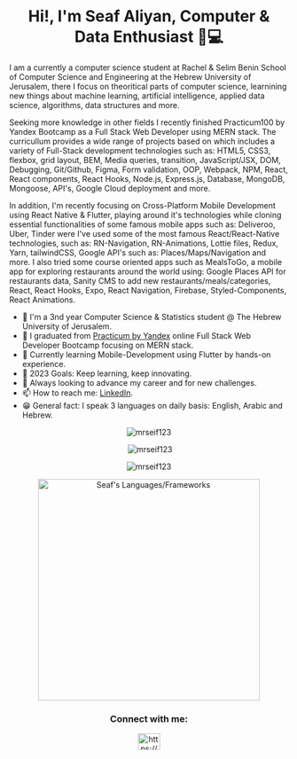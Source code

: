 <h1 align="center">Hi!, I'm Seaf Aliyan, Computer & Data Enthusiast 👋💻</h1>

I am a currently a computer science student at Rachel & Selim Benin School of Computer
Science and Engineering at the Hebrew University of Jerusalem, there I focus on theoritical parts of computer science,
learnining new things about machine learning, artificial intelligence, applied data science, algorithms, data structures
and more.

Seeking more knowledge in other fields I recently finished Practicum100 by Yandex Bootcamp as a Full Stack Web Developer
using MERN stack. The curricullum provides a wide range of projects based on which includes a variety of Full-Stack
development technologies such as: HTML5, CSS3, flexbox, grid layout, BEM, Media queries, transition, JavaScript/JSX,
DOM, Debugging, Git/Github, Figma, Form validation, OOP, Webpack, NPM, React, React components, React Hooks, Node.js,
Express.js, Database, MongoDB, Mongoose, API's, Google Cloud deployment and more.

In addition, I'm recently focusing on Cross-Platform Mobile Development using React Native & Flutter, playing around it's
technologies while cloning essential functionalities of some famous mobile apps such as: Deliveroo, Uber, Tinder were
I've used some of the most famous React/React-Native technologies, such as: RN-Navigation, RN-Animations, Lottie files,
Redux, Yarn, tailwindCSS, Google API's such as: Places/Maps/Navigation and more. I also tried some course oriented apps
such as MealsToGo, a mobile app for exploring restaurants around the world using: Google Places API for restaurants
data, Sanity CMS to add new restaurants/meals/categories, React, React Hooks, Expo, React Navigation, Firebase,
Styled-Components, React Animations.

- 💙 I'm a 3nd year Computer Science & Statistics student @ The Hebrew University of Jerusalem.
- 🔭 I graduated from [Practicum by Yandex](https://practicum.yandex.com/web/) online Full Stack Web Developer Bootcamp
focusing on MERN stack.
- 📱 Currently learning Mobile-Development using Flutter by hands-on experience.
- 🥅 2023 Goals: Keep learning, keep innovating.
- 🤔 Always looking to advance my career and for new challenges.
- 📫 How to reach me: [LinkedIn](https://www.linkedin.com/in/mrseif123/).
- 😁 General fact: I speak 3 languages on daily basis: English, Arabic and Hebrew.

<p align="center"> <img
        src="https://komarev.com/ghpvc/?username=mrseif123&label=Profile%20views&color=0e75b6&style=flat"
        alt="mrseif123" /> </p>

<p align="center">&nbsp;<img
        src="https://github-readme-stats.vercel.app/api?username=mrseif123&show_icons=true&theme=tokyonight&locale=en"
        alt="mrseif123" /></p>

<p align="center"><img src="https://github-readme-streak-stats.herokuapp.com/?user=mrseif123&&theme=tokyonight"
        alt="mrseif123" /></p>

<div align="center">
    <img src="https://github-readme-stats.vercel.app/api/top-langs?username=mrseif123&show_icons=true&count_private=true&locale=en&layout=compact&langs_count=8&hide_border=true&bg_color=151515&title_color=FB8C00&text_color=fff&icon_color=fff&hide=jupyter%20notebook"
        alt="Seaf's Languages/Frameworks" width=400 />
</div>

<h3 align="center">Connect with me:</h3>
<p align="center">
    <a href="https://linkedin.com/in/https://www.linkedin.com/in/mrseif123" target="blank">
        <img align="center" src="https://cdn.jsdelivr.net/npm/simple-icons@3.0.1/icons/linkedin.svg"
            alt="https://www.linkedin.com/in/mrseif123" height="30" width="40" />
    </a>
</p>

<!-- <h3 align="center">Languages and Tools:</h3>
<p align="center">
    <a href="https://www.python.org/" target="_blank"> <img
            src="https://banner2.cleanpng.com/20190623/etv/kisspng-python-high-level-programming-language-computer-pr-photos-ottawa-python-authors-group-ottawa-on-5d0f0abf37c231.0386740715612668792284.jpg"
            alt="python" width="40" height="40" /> </a>
    <a href="https://www.java.com/en/" target="_blank"> <img
            src="https://w7.pngwing.com/pngs/837/18/png-transparent-logo-java-runtime-environment-programming-language-runtime-system-oracle-text-logo-desktop-wallpaper.png"
            alt="python" width="40" height="40" /> </a>
    <a href="https://www.cprogramming.com/" target="_blank"> <img
            src="https://docs.microsoft.com/cs-cz/windows/images/c-logo.png" alt="python" width="40" height="40" /></a>
    <a href="https://developer.mozilla.org/en-US/docs/Web/JavaScript" target="_blank"> <img
            src="https://raw.githubusercontent.com/devicons/devicon/master/icons/javascript/javascript-original.svg"
            alt="javascript" width="40" height="40" /></a>
    <a href="https://www.w3schools.com/css/" target="_blank"> <img
            src="https://raw.githubusercontent.com/devicons/devicon/master/icons/css3/css3-original-wordmark.svg"
            alt="css3" width="40" height="40" /> </a>
    <a href="https://www.w3.org/html/" target="_blank"> <img
            src="https://raw.githubusercontent.com/devicons/devicon/master/icons/html5/html5-original-wordmark.svg"
            alt="html5" width="40" height="40" /> </a>
    <br>
    <a href="https://reactjs.org/" target="_blank"> <img
            src="https://raw.githubusercontent.com/devicons/devicon/master/icons/react/react-original-wordmark.svg"
            alt="react" width="40" height="40" /> </a>
    <a href="https://www.nginx.com" target="_blank"> <img
            src="https://raw.githubusercontent.com/devicons/devicon/master/icons/nginx/nginx-original.svg" alt="nginx"
            width="40" height="40" /> </a>
    <a href="https://expressjs.com" target="_blank"> <img
            src="https://raw.githubusercontent.com/devicons/devicon/master/icons/express/express-original-wordmark.svg"
            alt="express" width="40" height="40" /> </a>
    <a href="https://reactnative.dev/" target="_blank"> <img
            src="https://infillion.com/wp-content/uploads/2020/02/react-native.jpg" alt="react-native" width="40"
            height="40" /> </a>
    <a href="https://babeljs.io/" target="_blank"> <img src="https://www.vectorlogo.zone/logos/babeljs/babeljs-icon.svg"
            alt="babel" width="40" height="40" /> </a>
    <a href="https://expo.dev/" target="_blank"> <img
            src="https://play-lh.googleusercontent.com/algsmuhitlyCU_Yy3IU7-7KYIhCBwx5UJG4Bln-hygBjjlUVCiGo1y8W5JNqYm9WW3s"
            alt="expo" width="40" height="40" /> </a>
    <a href="https://nodejs.org" target="_blank"> <img
            src="https://raw.githubusercontent.com/devicons/devicon/master/icons/nodejs/nodejs-original-wordmark.svg"
            alt="nodejs" width="40" height="40" /> </a>
    <br>
    <a href="https://www.figma.com/" target="_blank"> <img src="https://www.vectorlogo.zone/logos/figma/figma-icon.svg"
            alt="figma" width="40" height="40" /> </a>
    <a href="https://git-scm.com/" target="_blank"> <img
            src="https://www.vectorlogo.zone/logos/git-scm/git-scm-icon.svg" alt="git" width="40" height="40" /> </a>
    <a href="https://www.linux.org/" target="_blank"> <img
            src="https://raw.githubusercontent.com/devicons/devicon/master/icons/linux/linux-original.svg" alt="linux"
            width="40" height="40" /> </a>
    <a href="https://www.mongodb.com/" target="_blank"> <img
            src="https://raw.githubusercontent.com/devicons/devicon/master/icons/mongodb/mongodb-original-wordmark.svg"
            alt="mongodb" width="40" height="40" /> </a>
    <a href="https://www.mysql.com/" target="_blank"> <img
            src="https://raw.githubusercontent.com/devicons/devicon/master/icons/mysql/mysql-original-wordmark.svg"
            alt="mysql" width="40" height="40" /> </a>
    <a href="https://postman.com" target="_blank"> <img
            src="https://www.vectorlogo.zone/logos/getpostman/getpostman-icon.svg" alt="postman" width="40"
            height="40" />
    </a>
    <a href="https://www.sqlite.org/" target="_blank"> <img
            src="https://www.vectorlogo.zone/logos/sqlite/sqlite-icon.svg" alt="sqlite" width="40" height="40" /> </a>
    <a href="https://webpack.js.org" target="_blank"> <img
            src="https://raw.githubusercontent.com/devicons/devicon/d00d0969292a6569d45b06d3f350f463a0107b0d/icons/webpack/webpack-original-wordmark.svg"
            alt="webpack" width="40" height="40" /> </a>
    <a href="https://www.googleadservices.com/pagead/aclk?sa=L&ai=DChcSEwiNkKu9kO35AhXP6HcKHUWUB0cYABAAGgJlZg&ohost=www.google.com&cid=CAESbeD2_1p57TadJzLH8TwLLN2ah74m9EBgrNa_6ppVYTE6DQyjk8k9IK4lDBTmZgT0yCyBlMl7bSXagekjoRQhQCF9hjLfUuKs1rKjuoADMzb9Jh0UTwI6GOSdqza7PDxKZCJkW9_CT_CLkofWIpU&sig=AOD64_2ll2h9p6B2SyJeOwPYLSHGXLfVQw&q&adurl&ved=2ahUKEwjqqKO9kO35AhXHnf0HHV0ZDUQQ0Qx6BAgDEAE"
        target="_blank"> <img
            src="https://www.gstatic.com/devrel-devsite/prod/v6bd99c7d8fa6220aea6020b29137b212e2eacdba13242535487f52ab3557b0cb/firebase/images/touchicon-180.png"
            alt="firebase" width="40" height="40" /> </a>
</p> -->
<!-- <br><br>
<h2 align="center">Mobile-Development Projects<br> (React-Native/Google-APIs/Redux)</h2>
<ul align="center">
    <li>
        <h3 align="center"><a href="https://github.com/mrseif123/Uber2.0">Uber2.0</a></h3>
    </li>
    <li>
        <h3 align="center"><a href="https://github.com/mrseif123/Deliveroo2.0">Deliveroo2.0</a></h3>
    </li>
    <li>
        <h3 align="center"><a href="https://github.com/mrseif123/MealsToGo">MealsToGo</a></h3>
    </li>
</ul>
<br>
<h2 align="center">Web-Development Projects<br> (React/Js/HTML/CSS)</h2>
<ul align="center">
    <li>
        <h3 align="center"><a href="https://github.com/mrseif123/News-Explorer-Full">News Explorer</a></h3>
    </li>
    <li>
        <h3 align="center"><a href="https://github.com/mrseif123/robofriends">Robofriends</a></h3>
    </li>
    <li>
        <h3 align="center"><a href="https://github.com/mrseif123/From-Portland-to-Portland">From Portland to
                Portland</a></h3>
    </li>
</ul>

 -->
